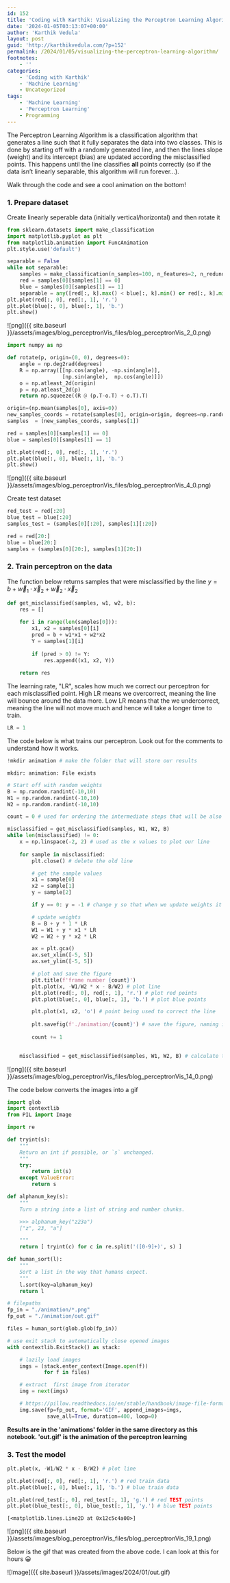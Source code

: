 ```yaml
---
id: 152
title: 'Coding with Karthik: Visualizing the Perceptron Learning Algorithm'
date: '2024-01-05T03:13:07+00:00'
author: 'Karthik Vedula'
layout: post
guid: 'http://karthikvedula.com/?p=152'
permalink: /2024/01/05/visualizing-the-perceptron-learning-algorithm/
footnotes:
    - ''
categories:
    - 'Coding with Karthik'
    - 'Machine Learning'
    - Uncategorized
tags:
    - 'Machine Learning'
    - 'Perceptron Learning'
    - Programming
---
```


The Perceptron Learning Algorithm is a classification algorithm that generates a line such that it fully separates the data into two classes. This is done by starting off with a randomly generated line, and then the lines slope (weight) and its intercept (bias) are updated according the misclassified points. This happens until the line classifies **all** points correctly (so if the data isn’t linearly separable, this algorithm will run forever…).

Walk through the code and see a cool animation on the bottom!

### 1. Prepare dataset

Create linearly seperable data (initially vertical/horizontal) and then rotate it


```python
from sklearn.datasets import make_classification 
import matplotlib.pyplot as plt
from matplotlib.animation import FuncAnimation
plt.style.use('default')
```


```python
separable = False
while not separable:
    samples = make_classification(n_samples=100, n_features=2, n_redundant=0, n_informative=1, n_clusters_per_class=1, flip_y=-1)
    red = samples[0][samples[1] == 0]
    blue = samples[0][samples[1] == 1]
    separable = any([red[:, k].max() < blue[:, k].min() or red[:, k].min() > blue[:, k].max() for k in range(2)])
plt.plot(red[:, 0], red[:, 1], 'r.')
plt.plot(blue[:, 0], blue[:, 1], 'b.')
plt.show()
```


    
![png]({{ site.baseurl }}/assets/images/blog_perceptronVis_files/blog_perceptronVis_2_0.png)
    



```python
import numpy as np

def rotate(p, origin=(0, 0), degrees=0):
    angle = np.deg2rad(degrees)
    R = np.array([[np.cos(angle), -np.sin(angle)],
                  [np.sin(angle),  np.cos(angle)]])
    o = np.atleast_2d(origin)
    p = np.atleast_2d(p)
    return np.squeeze((R @ (p.T-o.T) + o.T).T)

origin=(np.mean(samples[0], axis=0))
new_samples_coords = rotate(samples[0], origin=origin, degrees=np.random.randint(30, 80))
samples  = (new_samples_coords, samples[1])
```


```python
red = samples[0][samples[1] == 0]
blue = samples[0][samples[1] == 1]

plt.plot(red[:, 0], red[:, 1], 'r.')
plt.plot(blue[:, 0], blue[:, 1], 'b.')
plt.show()
```


    
![png]({{ site.baseurl }}/assets/images/blog_perceptronVis_files/blog_perceptronVis_4_0.png)
    


Create test dataset


```python
red_test = red[:20]
blue_test = blue[:20]
samples_test = (samples[0][:20], samples[1][:20]) 

red = red[20:]
blue = blue[20:]
samples = (samples[0][20:], samples[1][20:]) 
```

### 2. Train perceptron on the data

The function below returns samples that were misclassified by the line $y = b + \vec{w}_1 \cdot \vec{x}_2 + \vec{w}_2 \cdot \vec{x}_2$


```python
def get_misclassified(samples, w1, w2, b): 
    res = []
    
    for i in range(len(samples[0])):
        x1, x2 = samples[0][i]
        pred = b + w1*x1 + w2*x2 
        Y = samples[1][i]
        
        if (pred > 0) != Y:
            res.append((x1, x2, Y))
            
    return res
```

The learning rate, "LR", scales how much we correct our perceptron for each misclassified point.  High LR means we overcorrect, meaning the line will bounce around the data more.  Low LR means that the we undercorrect, meaning the line will not move much and hence will take a longer time to train.


```python
LR = 1
```

The code below is what trains our perceptron.  Look out for the comments to understand how it works.


```python
!mkdir animation # make the folder that will store our results
```

    mkdir: animation: File exists



```python
# Start off with random weights
B = np.random.randint(-10,10)
W1 = np.random.randint(-10,10)
W2 = np.random.randint(-10,10)

count = 0 # used for ordering the intermediate steps that will be also outputed

misclassified = get_misclassified(samples, W1, W2, B)
while len(misclassified) != 0:
    x = np.linspace(-2, 2) # used as the x values to plot our line
    
    for sample in misclassified:
        plt.close() # delete the old line

        # get the sample values
        x1 = sample[0]
        x2 = sample[1]
        y = sample[2]

        if y == 0: y = -1 # change y so that when we update weights it is in the scale of -1 or 1 rather than 0 or 1

        # update weights
        B = B + y * 1 * LR
        W1 = W1 + y * x1 * LR
        W2 = W2 + y * x2 * LR

        ax = plt.gca()
        ax.set_xlim([-5, 5])
        ax.set_ylim([-5, 5])

        # plot and save the figure
        plt.title(f'frame number {count}')
        plt.plot(x, -W1/W2 * x - B/W2) # plot line
        plt.plot(red[:, 0], red[:, 1], 'r.') # plot red points
        plt.plot(blue[:, 0], blue[:, 1], 'b.') # plot blue points

        plt.plot(x1, x2, 'o') # point being used to correct the line
        
        plt.savefig(f'./animation/{count}') # save the figure, naming it as its index "count"
        
        count += 1

    
    misclassified = get_misclassified(samples, W1, W2, B) # calculate the new misclassified points

```

![png]({{ site.baseurl }}/assets/images/blog_perceptronVis_files/blog_perceptronVis_14_0.png)
    

The code below converts the images into a gif

```python
import glob
import contextlib
from PIL import Image

import re

def tryint(s):
    """
    Return an int if possible, or `s` unchanged.
    """
    try:
        return int(s)
    except ValueError:
        return s

def alphanum_key(s):
    """
    Turn a string into a list of string and number chunks.

    >>> alphanum_key("z23a")
    ["z", 23, "a"]

    """
    return [ tryint(c) for c in re.split('([0-9]+)', s) ]

def human_sort(l):
    """
    Sort a list in the way that humans expect.
    """
    l.sort(key=alphanum_key)
    return l

# filepaths
fp_in = "./animation/*.png"
fp_out = "./animation/out.gif"

files = human_sort(glob.glob(fp_in))

# use exit stack to automatically close opened images
with contextlib.ExitStack() as stack:

    # lazily load images
    imgs = (stack.enter_context(Image.open(f))
            for f in files)

    # extract  first image from iterator
    img = next(imgs)

    # https://pillow.readthedocs.io/en/stable/handbook/image-file-formats.html#gif
    img.save(fp=fp_out, format='GIF', append_images=imgs,
             save_all=True, duration=400, loop=0)
```

**Results are in the 'animations' folder in the same directory as this notebook.  'out.gif' is the animation of the perceptron learning**

### 3. Test the model


```python
plt.plot(x, -W1/W2 * x - B/W2) # plot line

plt.plot(red[:, 0], red[:, 1], 'r.') # red train data
plt.plot(blue[:, 0], blue[:, 1], 'b.') # blue train data

plt.plot(red_test[:, 0], red_test[:, 1], 'g.') # red TEST points
plt.plot(blue_test[:, 0], blue_test[:, 1], 'y.') # blue TEST points
```




    [<matplotlib.lines.Line2D at 0x12c5c4a00>]




    
![png]({{ site.baseurl }}/assets/images/blog_perceptronVis_files/blog_perceptronVis_19_1.png)
    
Below is the gif that was created from the above code. I can look at this for hours 😀

![Image]({{ site.baseurl }}/assets/images/2024/01/out.gif)
